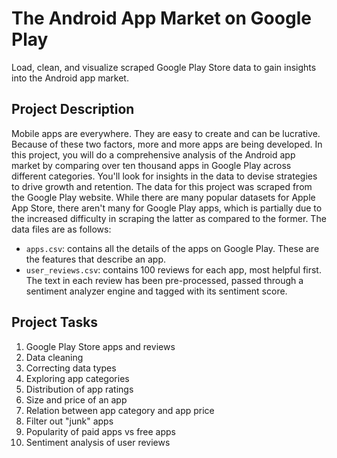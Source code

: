 # The Android App Market on Google Play
Load, clean, and visualize scraped Google Play Store data to gain insights into the Android app market.

## Project Description
Mobile apps are everywhere. They are easy to create and can be lucrative. Because of these two factors, more and more apps are being developed. In this project, you will do a comprehensive analysis of the Android app market by comparing over ten thousand apps in Google Play across different categories. You'll look for insights in the data to devise strategies to drive growth and retention. The data for this project was scraped from the Google Play website. While there are many popular datasets for Apple App Store, there aren't many for Google Play apps, which is partially due to the increased difficulty in scraping the latter as compared to the former. The data files are as follows:

* ``apps.csv``: contains all the details of the apps on Google Play. These are the features that describe an app.
* ``user_reviews.csv``: contains 100 reviews for each app, most helpful first. The text in each review has been pre-processed, passed through a sentiment analyzer engine and tagged with its sentiment score.

## Project Tasks
1. Google Play Store apps and reviews
2. Data cleaning
3. Correcting data types
4. Exploring app categories
5. Distribution of app ratings
6. Size and price of an app
7. Relation between app category and app price
8. Filter out "junk" apps
9. Popularity of paid apps vs free apps
10. Sentiment analysis of user reviews